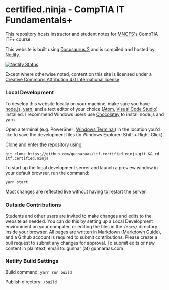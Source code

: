 # certified.ninja - CompTIA IT Fundamentals+ 

This repository hosts instructor and student notes for [MNCFS](https://mncfs.org/)'s CompTIA ITF+ course.

This website is built using [Docusaurus 2](https://v2.docusaurus.io/) and is compiled and hosted by [Netlify](https://netlify.com).

[![Netlify Status](https://api.netlify.com/api/v1/badges/41f7b618-855e-4cc5-ab91-ba422d39aded/deploy-status)](https://app.netlify.com/sites/learn-comptia-itf-online/deploys)

Except where otherwise noted, content on this site is licensed under a [Creative Commons Attribution 4.0 International license](https://creativecommons.org/licenses/by/4.0/).

### Local Development

To develop this website locally on your machine, make sure you have [node.js](https://nodejs.org/en/), [yarn](https://yarnpkg.com/), and a text editor of your choice ([Atom](https://atom.io/), [Visual Code Studio](https://code.visualstudio.com/)) installed. I recommend Windows users use [Chocolatey](https://chocolatey.org) to install node.js and yarn.

Open a terminal (e.g. PowerShell, [Windows Terminal](https://www.microsoft.com/en-us/p/windows-terminal/9n0dx20hk701?activetab=pivot:overviewtab)) in the location you'd like to save the development files (In Windows Explorer: Shift + Right-Click).

Clone and enter the repository using:
```
git clone https://github.com/gunnaraas/itf.certified.ninja.git && cd itf.certified.ninja
```

To start up the local development server and launch a preview window in your default browser, run the command:
```
yarn start
```

Most changes are reflected live without having to restart the server.

### Outside Contributions

Students and other users are invited to make changes and edits to the website as needed. You can do this by setting up a Local Development environment on your computer, or editing the files in the `/docs/` directory inside your browser. All pages are written in Markdown ([Markdown Guide](https://www.markdownguide.org/tools/docusaurus/)), and a Github account is required to submit contributions. Please create a pull request to submit any changes for approval. To submit edits or new content in plaintext, email to: gunnar (at) gunnaraas.com

### Netlify Build Settings

Build command: `yarn run build`

Publish directory: `/build`
